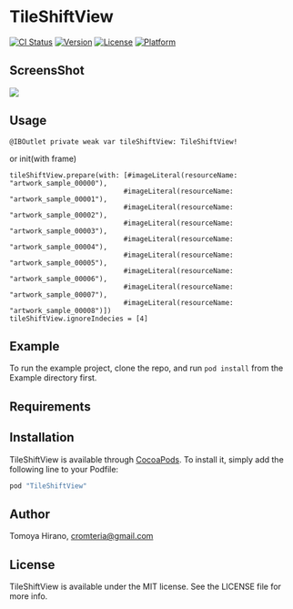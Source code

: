 # TileShiftView

[![CI Status](http://img.shields.io/travis/Tomoya%20Hirano/TileShiftView.svg?style=flat)](https://travis-ci.org/Tomoya%20Hirano/TileShiftView)
[![Version](https://img.shields.io/cocoapods/v/TileShiftView.svg?style=flat)](http://cocoapods.org/pods/TileShiftView)
[![License](https://img.shields.io/cocoapods/l/TileShiftView.svg?style=flat)](http://cocoapods.org/pods/TileShiftView)
[![Platform](https://img.shields.io/cocoapods/p/TileShiftView.svg?style=flat)](http://cocoapods.org/pods/TileShiftView)

## ScreensShot

![](https://raw.githubusercontent.com/noppefoxwolf/TileShiftView/master/sample.gif)

## Usage

```
@IBOutlet private weak var tileShiftView: TileShiftView!
```
or init(with frame)

```
tileShiftView.prepare(with: [#imageLiteral(resourceName: "artwork_sample_00000"),
                            #imageLiteral(resourceName: "artwork_sample_00001"),
                            #imageLiteral(resourceName: "artwork_sample_00002"),
                            #imageLiteral(resourceName: "artwork_sample_00003"),
                            #imageLiteral(resourceName: "artwork_sample_00004"),
                            #imageLiteral(resourceName: "artwork_sample_00005"),
                            #imageLiteral(resourceName: "artwork_sample_00006"),
                            #imageLiteral(resourceName: "artwork_sample_00007"),
                            #imageLiteral(resourceName: "artwork_sample_00008")])
tileShiftView.ignoreIndecies = [4]
```

## Example

To run the example project, clone the repo, and run `pod install` from the Example directory first.

## Requirements

## Installation

TileShiftView is available through [CocoaPods](http://cocoapods.org). To install
it, simply add the following line to your Podfile:

```ruby
pod "TileShiftView"
```

## Author

Tomoya Hirano, cromteria@gmail.com

## License

TileShiftView is available under the MIT license. See the LICENSE file for more info.
